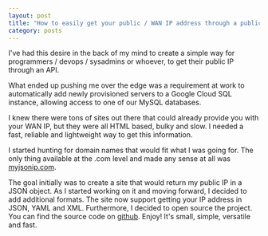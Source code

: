 ```yaml
---
layout: post
title: "How to easily get your public / WAN IP address through a public API"
category: posts
---
```


I've had this desire in the back of my mind to create a simple way
for programmers / devops / sysadmins or whoever, to get their public IP
through an API.

What ended up pushing me over the edge was a requirement at work to
automatically add newly provisioned servers to a Google Cloud SQL
instance, allowing access to one of our MySQL databases.

I knew there were tons of sites out there that could already provide
you with your WAN IP, but they were all HTML based, bulky and slow. I needed
a fast, reliable and lightweight way to get this information.

I started hunting for domain names that would fit what I was going for. The
only thing available at the .com level and made any sense at all was [myjsonip.com][1].

The goal initially was to create a site that would return my public IP in
a JSON object. As I started working on it and moving forward, I decided to
add additional formats. The site now support getting your IP address in JSON,
YAML and XML. Furthermore, I decided to open source the project. You can find
the source code on [github][2]. Enjoy! It's small, simple, versatile and fast.

[1]: http://myjsonip.com/
[2]: https://github.com/jasonwbarnett/myjsonip.com-go


